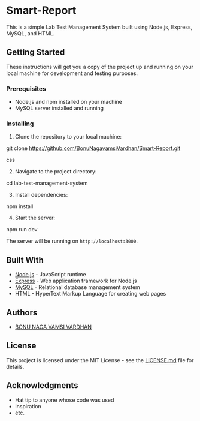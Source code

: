 # Smart-Report




This is a simple Lab Test Management System built using Node.js, Express, MySQL, and HTML.

## Getting Started

These instructions will get you a copy of the project up and running on your local machine for development and testing purposes.

### Prerequisites

- Node.js and npm installed on your machine
- MySQL server installed and running

### Installing

1. Clone the repository to your local machine:

git clone https://github.com/BonuNagavamsiVardhan/Smart-Report.git

css

2. Navigate to the project directory:

cd lab-test-management-system


3. Install dependencies:

npm install


4. Start the server:

npm run dev


The server will be running on `http://localhost:3000`.

## Built With

- [Node.js](https://nodejs.org/) - JavaScript runtime
- [Express](https://expressjs.com/) - Web application framework for Node.js
- [MySQL](https://www.mysql.com/) - Relational database management system
- HTML - HyperText Markup Language for creating web pages

## Authors

- [BONU NAGA VAMSI VARDHAN](https://github.com/BonuNagavamsiVardhan)

## License

This project is licensed under the MIT License - see the [LICENSE.md](LICENSE.md) file for details.

## Acknowledgments

- Hat tip to anyone whose code was used
- Inspiration
- etc.